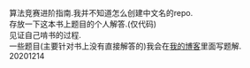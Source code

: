   算法竞赛进阶指南.我并不知道怎么创建中文名的repo.  
  存放一下这本书上题目的个人解答.(仅代码)  
  见证自己啃书的过程.  
  一些题目(主要针对书上没有直接解答的)我会在[我的博客](https://i.cnblogs.com/tags/posts?tagId=4115014)里面写题解.  
  20201214
